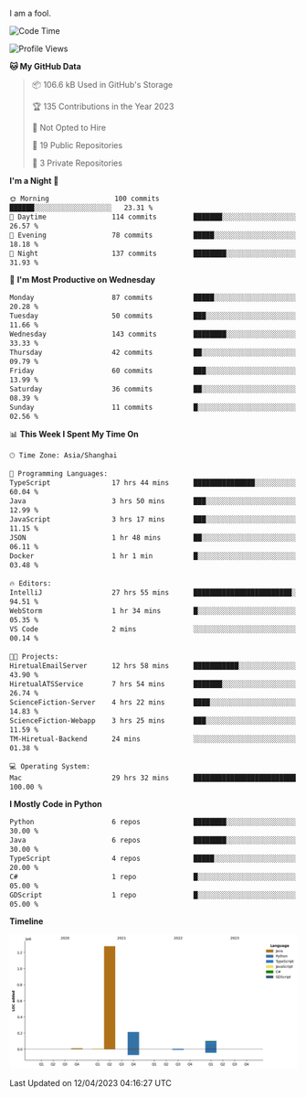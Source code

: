 I am a fool.

<!--START_SECTION:waka-->
![Code Time](http://img.shields.io/badge/Code%20Time-292%20hrs%2013%20mins-blue)

![Profile Views](http://img.shields.io/badge/Profile%20Views-3-blue)

**🐱 My GitHub Data** 

> 📦 106.6 kB Used in GitHub's Storage 
 > 
> 🏆 135 Contributions in the Year 2023
 > 
> 🚫 Not Opted to Hire
 > 
> 📜 19 Public Repositories 
 > 
> 🔑 3 Private Repositories 
 > 
**I'm a Night 🦉** 

```text
🌞 Morning                100 commits         ██████░░░░░░░░░░░░░░░░░░░   23.31 % 
🌆 Daytime                114 commits         ███████░░░░░░░░░░░░░░░░░░   26.57 % 
🌃 Evening                78 commits          █████░░░░░░░░░░░░░░░░░░░░   18.18 % 
🌙 Night                  137 commits         ████████░░░░░░░░░░░░░░░░░   31.93 % 
```
📅 **I'm Most Productive on Wednesday** 

```text
Monday                   87 commits          █████░░░░░░░░░░░░░░░░░░░░   20.28 % 
Tuesday                  50 commits          ███░░░░░░░░░░░░░░░░░░░░░░   11.66 % 
Wednesday                143 commits         ████████░░░░░░░░░░░░░░░░░   33.33 % 
Thursday                 42 commits          ██░░░░░░░░░░░░░░░░░░░░░░░   09.79 % 
Friday                   60 commits          ███░░░░░░░░░░░░░░░░░░░░░░   13.99 % 
Saturday                 36 commits          ██░░░░░░░░░░░░░░░░░░░░░░░   08.39 % 
Sunday                   11 commits          █░░░░░░░░░░░░░░░░░░░░░░░░   02.56 % 
```


📊 **This Week I Spent My Time On** 

```text
🕑︎ Time Zone: Asia/Shanghai

💬 Programming Languages: 
TypeScript               17 hrs 44 mins      ███████████████░░░░░░░░░░   60.04 % 
Java                     3 hrs 50 mins       ███░░░░░░░░░░░░░░░░░░░░░░   12.99 % 
JavaScript               3 hrs 17 mins       ███░░░░░░░░░░░░░░░░░░░░░░   11.15 % 
JSON                     1 hr 48 mins        ██░░░░░░░░░░░░░░░░░░░░░░░   06.11 % 
Docker                   1 hr 1 min          █░░░░░░░░░░░░░░░░░░░░░░░░   03.48 % 

🔥 Editors: 
IntelliJ                 27 hrs 55 mins      ████████████████████████░   94.51 % 
WebStorm                 1 hr 34 mins        █░░░░░░░░░░░░░░░░░░░░░░░░   05.35 % 
VS Code                  2 mins              ░░░░░░░░░░░░░░░░░░░░░░░░░   00.14 % 

🐱‍💻 Projects: 
HiretualEmailServer      12 hrs 58 mins      ███████████░░░░░░░░░░░░░░   43.90 % 
HiretualATSService       7 hrs 54 mins       ███████░░░░░░░░░░░░░░░░░░   26.74 % 
ScienceFiction-Server    4 hrs 22 mins       ████░░░░░░░░░░░░░░░░░░░░░   14.83 % 
ScienceFiction-Webapp    3 hrs 25 mins       ███░░░░░░░░░░░░░░░░░░░░░░   11.59 % 
TM-Hiretual-Backend      24 mins             ░░░░░░░░░░░░░░░░░░░░░░░░░   01.38 % 

💻 Operating System: 
Mac                      29 hrs 32 mins      █████████████████████████   100.00 % 
```

**I Mostly Code in Python** 

```text
Python                   6 repos             ████████░░░░░░░░░░░░░░░░░   30.00 % 
Java                     6 repos             ████████░░░░░░░░░░░░░░░░░   30.00 % 
TypeScript               4 repos             █████░░░░░░░░░░░░░░░░░░░░   20.00 % 
C#                       1 repo              █░░░░░░░░░░░░░░░░░░░░░░░░   05.00 % 
GDScript                 1 repo              █░░░░░░░░░░░░░░░░░░░░░░░░   05.00 % 
```



**Timeline**

![Lines of Code chart](https://raw.githubusercontent.com/VeejaLiu/VeejaLiu/master/assets/bar_graph.png)


 Last Updated on 12/04/2023 04:16:27 UTC
<!--END_SECTION:waka-->
